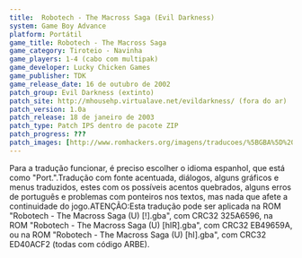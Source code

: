 ```yaml
---
title:  Robotech - The Macross Saga (Evil Darkness)
system: Game Boy Advance
platform: Portátil
game_title: Robotech - The Macross Saga
game_category: Tiroteio - Navinha
game_players: 1-4 (cabo com multipak)
game_developer: Lucky Chicken Games
game_publisher: TDK
game_release_date: 16 de outubro de 2002
patch_group: Evil Darkness (extinto)
patch_site: http://mhousehp.virtualave.net/evildarkness/ (fora do ar)
patch_version: 1.0a
patch_release: 18 de janeiro de 2003
patch_type: Patch IPS dentro de pacote ZIP
patch_progress: ???
patch_images: [http://www.romhackers.org/imagens/traducoes/%5BGBA%5D%20Robotech%20-%20The%20Macross%20Saga%20-%20Evil%20Darkness%20-%201.png,http://www.romhackers.org/imagens/traducoes/%5BGBA%5D%20Robotech%20-%20The%20Macross%20Saga%20-%20Evil%20Darkness%20-%202.png,http://www.romhackers.org/imagens/traducoes/%5BGBA%5D%20Robotech%20-%20The%20Macross%20Saga%20-%20Evil%20Darkness%20-%203.png]
---
```

Para a tradução funcionar, é preciso escolher o idioma espanhol, que está como "Port.".Tradução com fonte acentuada, diálogos, alguns gráficos e menus traduzidos, estes com os possíveis acentos quebrados, alguns erros de português e problemas com ponteiros nos textos, mas nada que afete a continuidade do jogo.ATENÇÃO:Esta tradução pode ser aplicada na ROM "Robotech - The Macross Saga (U) [!].gba", com CRC32 325A6596, na ROM "Robotech - The Macross Saga (U) [hIR].gba", com CRC32 EB49659A, ou na ROM "Robotech - The Macross Saga (U) [hI].gba", com CRC32 ED40ACF2 (todas com código ARBE).